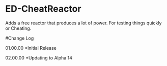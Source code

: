 # ED-CheatReactor
Adds a free reactor that produces a lot of power. For testing things quickly or Cheating.

#Change Log

01.00.00
*Initial Release

02.00.00
*Updating to Alpha 14